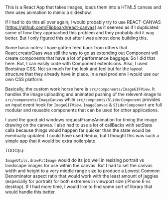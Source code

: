 This is a React App that takes images, loads them into a HTML5 canvas and then uses animation to mimic a slideshow.

If I had to do this all over again, I would probably try to use REACT-CANVAS [https://github.com/Flipboard/react-canvas] as it seemed as if I duplicated some of how they approached this problem and they probably did it way better. But I only figured this out after I was almost done building this. 

Some basic notes: I have gotten feed back from others that React.createClass was still the way to go as extending out Component will create components that have a lot of performance baggage. So I did that here. But, I can easily code with Component extentsions.  Also, I used Bootstrap CSS. Not so much for the look and feel but for the layout structure that they already have in place. In a real prod env I would use our own CSS platform.

Basically, the custom work horse here is `src/components/ImageGIFView`. It handles the image uploading and animated pushing of the relevent image to `src/components/ImageCanvas` while `src/compnents/SliderComponent` provides an input event hook for `ImageGIFView`. `ImageCanvas` & `SliderComponent` are full modular and reusable components that can be used for other applications.

I used the good old windows.requestFrameAnimation for timing the image drawing on the canvas. I also had to use a lot of callBacks with setState calls because things would happen far quicker than the state would be eventually updated.  I could have used Redux, but I thought this was such a simple app that it would be extra boilerplate. 

TODO(s):

`ImageUtils.drawFitImage` would do its job well in resizing portrait vs landscape images for use within the canvas. But I had to set the canvas width and height to a very middle range size to produce a Lowest Common Denominator aspect ratio that would work with the least amount of jaggies (especially for portrait) for both extremes in viewport size (iPhone 6 vs desktop).  If I had more time, I would like to find some sort of library that would handle this better.
